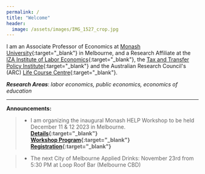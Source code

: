 ```yaml
---
permalink: /
title: "Welcome"
header:
  image: /assets/images/IMG_1527_crop.jpg
---
```


I am an Associate Professor of Economics at [Monash University](https://research.monash.edu/en/persons/stefanie-fischer){:target="_blank"} in Melbourne, and a Research Affiliate at the [IZA Institute of Labor Economics](https://www.iza.org/){:target="_blank"}, the [Tax and Transfer Policy Institute](https://taxpolicy.crawford.anu.edu.au/){:target="_blank"} and the Australian Research Council's (ARC) [Life Course Centre](https://lifecoursecentre.org.au/){:target="_blank"}.

***Research Areas***: *labor economics, public economics, economics of education*

---


**Announcements:**

>- 	I am organizing the inaugural Monash HELP Workshop to be held December 11 & 12 2023 in Melbourne.\
> **[ Details](/assets/docs/xx.pdf){:target="_blank"}**\
> **[Workshop Program](/assets/docs/xx.pdf){:target="_blank"}**\
> **[ Registration]( https://events.humanitix.com/monash-help-workshop){:target="_blank"}**

>- 	The next City of Melbourne Applied Drinks: November 23rd from 5:30 PM at Loop Roof Bar (Melbourne CBD)

